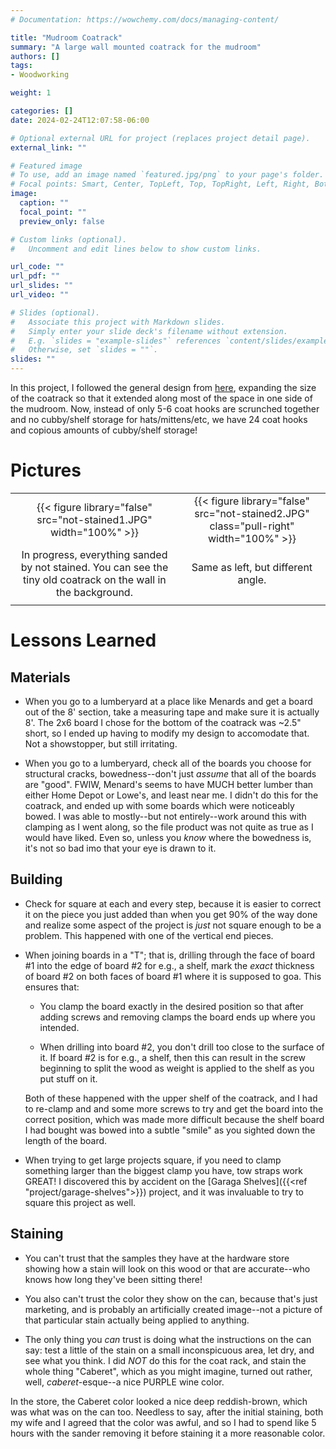 ```yaml
---
# Documentation: https://wowchemy.com/docs/managing-content/

title: "Mudroom Coatrack"
summary: "A large wall mounted coatrack for the mudroom"
authors: []
tags:
- Woodworking

weight: 1

categories: []
date: 2024-02-24T12:07:58-06:00

# Optional external URL for project (replaces project detail page).
external_link: ""

# Featured image
# To use, add an image named `featured.jpg/png` to your page's folder.
# Focal points: Smart, Center, TopLeft, Top, TopRight, Left, Right, BottomLeft, Bottom, BottomRight.
image:
  caption: ""
  focal_point: ""
  preview_only: false

# Custom links (optional).
#   Uncomment and edit lines below to show custom links.

url_code: ""
url_pdf: ""
url_slides: ""
url_video: ""

# Slides (optional).
#   Associate this project with Markdown slides.
#   Simply enter your slide deck's filename without extension.
#   E.g. `slides = "example-slides"` references `content/slides/example-slides.md`.
#   Otherwise, set `slides = ""`.
slides: ""
---
```


In this project, I followed the general design from
[here](https://www.ana-white.com/woodworking-projects/small-pallet-inspired-coat-rack-shelves/),
expanding the size of the coatrack so that it extended along most of the space
in one side of the mudroom. Now, instead of only 5-6 coat hooks are scrunched
together and no cubby/shelf storage for hats/mittens/etc, we have 24 coat hooks
and copious amounts of cubby/shelf storage!

# Pictures
|                                                                                                                 |                                                                                        |
|:---------------------------------------------------------------------------------------------------------------:|:--------------------------------------------------------------------------------------:|
| {{< figure library="false" src="not-stained1.JPG" width="100%" >}}                                              | {{< figure library="false" src="not-stained2.JPG"  class="pull-right" width="100%" >}} |
| In progress, everything sanded by not stained. You can see the tiny old coatrack on the wall in the background. | Same as left, but different angle.                                                     |
|                                                                                                                 |                                                                                        |

# Lessons Learned

## Materials

- When you go to a lumberyard at a place like Menards and get a board out of the
  8' section, take a measuring tape and make sure it is actually 8'. The 2x6
  board I chose for the bottom of the coatrack was ~2.5" short, so I ended up
  having to modify my design to accomodate that. Not a showstopper, but still
  irritating.

- When you go to a lumberyard, check all of the boards you choose for structural
  cracks, bowedness--don't just _assume_ that all of the boards are
  "good". FWIW, Menard's seems to have MUCH better lumber than either Home Depot
  or Lowe's, and least near me. I didn't do this for the coatrack, and ended up
  with some boards which were noticeably bowed. I was able to mostly--but not
  entirely--work around this with clamping as I went along, so the file product
  was not quite as true as I would have liked. Even so, unless you _know_ where
  the bowedness is, it's not so bad imo that your eye is drawn to it.

## Building

- Check for square at each and every step, because it is easier to correct it on
  the piece you just added than when you get 90% of the way done and realize
  some aspect of the project is _just_ not square enough to be a problem. This
  happened with one of the vertical end pieces.

- When joining boards in a "T"; that is, drilling through the face of board #1
  into the edge of board #2 for e.g., a shelf, mark the _exact_ thickness of
  board #2 on both faces of board #1 where it is supposed to goa. This ensures
  that:

    - You clamp the board exactly in the desired position so that after adding
      screws and removing clamps the board ends up where you intended.

    - When drilling into board #2, you don't drill too close to the surface of
      it. If board #2 is for e.g., a shelf, then this can result in the screw
      beginning to split the wood as weight is applied to the shelf as you put
      stuff on it.

  Both of these happened with the upper shelf of the coatrack, and I had to
  re-clamp and and some more screws to try and get the board into the correct
  position, which was made more difficult because the shelf board I had bought
  was bowed into a subtle "smile" as you sighted down the length of the board.

- When trying to get large projects square, if you need to clamp something
  larger than the biggest clamp you have, tow straps work GREAT! I discovered
  this by accident on the [Garaga Shelves]({{<ref "project/garage-shelves">}})
  project, and it was invaluable to try to square this project as well.

## Staining

- You can't trust that the samples they have at the hardware store showing how a
  stain will look on this wood or that are accurate--who knows how long they've
  been sitting there!

- You also can't trust the color they show on the can, because that's just
  marketing, and is probably an artificially created image--not a picture of
  that particular stain actually being applied to anything.

- The only thing you _can_ trust is doing what the instructions on the can say:
  test a little of the stain on a small inconspicuous area, let dry, and see
  what you think. I did _NOT_ do this for the coat rack, and stain the whole
  thing "Caberet", which as you might imagine, turned out rather, well,
  _caberet_-esque--a nice PURPLE wine color.

In the store, the Caberet color looked a nice deep reddish-brown, which was what
was on the can too.  Needless to say, after the initial staining, both my wife
and I agreed that the color was awful, and so I had to spend like 5 hours with
the sander removing it before staining it a more reasonable color.
